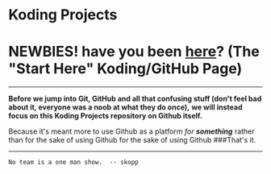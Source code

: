 Koding Projects
========

# NEWBIES! have you been [here](http://kodingprojects.github.com/start-here)? (The "Start Here" Koding/GitHub Page)

___
**Before we jump into Git, GitHub and all that confusing stuff (don't feel bad about it, everyone was a noob at what they do once),**
**we will instead focus on this Koding Projects repository __on__ Github itself.**

Because it's meant more to use Github as a platform _for **something**_ rather than for the sake of using Github for the sake of using Github
###That's it.
___

` No team is a one man show. 
  -- skopp
  `
